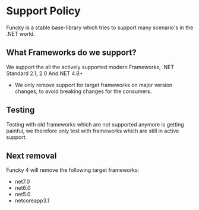 # Support Policy

Funcky is a stable base-library which tries to support many scenario's in the .NET world.

## What Frameworks do we support?

We support the all the actively supported modern Frameworks, .NET Standard 2.1, 2.0 And.NET 4.8+

* We only remove support for target frameworks on major version changes, to avoid breaking changes for the consumers.

## Testing

Testing with old frameworks which are not supported anymore is getting painful, we therefore only test with frameworks which are still in active support.

## Next removal

Funcky 4 will remove the following target frameworks:

* net7.0
* net6.0
* net5.0
* netcoreapp3.1
